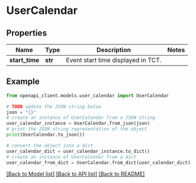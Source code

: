 # UserCalendar


## Properties

Name | Type | Description | Notes
------------ | ------------- | ------------- | -------------
**start_time** | **str** | Event start time displayed in TCT. | 

## Example

```python
from openapi_client.models.user_calendar import UserCalendar

# TODO update the JSON string below
json = "{}"
# create an instance of UserCalendar from a JSON string
user_calendar_instance = UserCalendar.from_json(json)
# print the JSON string representation of the object
print(UserCalendar.to_json())

# convert the object into a dict
user_calendar_dict = user_calendar_instance.to_dict()
# create an instance of UserCalendar from a dict
user_calendar_from_dict = UserCalendar.from_dict(user_calendar_dict)
```
[[Back to Model list]](../README.md#documentation-for-models) [[Back to API list]](../README.md#documentation-for-api-endpoints) [[Back to README]](../README.md)


